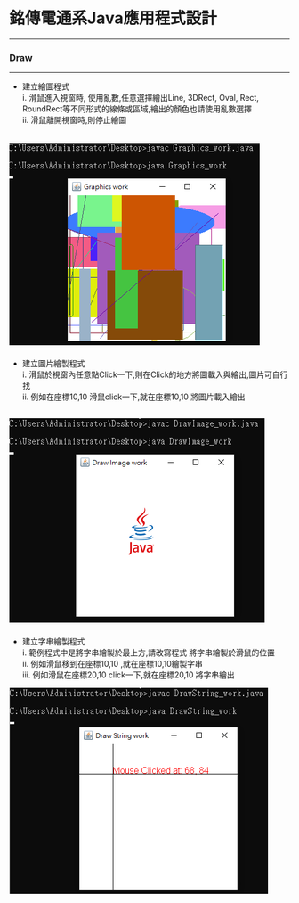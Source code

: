 # 銘傳電通系Java應用程式設計

----

### Draw

----
* 建立繪圖程式<br>
i.  滑鼠進入視窗時, 使用亂數,任意選擇繪出Line, 3DRect, Oval, Rect, RoundRect等不同形式的線條或區域,繪出的顏色也請使用亂數選擇<br>
ii. 滑鼠離開視窗時,則停止繪圖

![image](https://github.com/aiden00713/Java-AWT/blob/master/9_Draw/screenshot/1.png)
----
* 建立圖片繪製程式<br>
i.  滑鼠於視窗內任意點Click一下,則在Click的地方將圖載入與繪出,圖片可自行找<br>
ii. 例如在座標10,10 滑鼠click一下,就在座標10,10 將圖片載入繪出

![image](https://github.com/aiden00713/Java-AWT/blob/master/9_Draw/screenshot/2.png)
----
* 建立字串繪製程式<br>
i.   範例程式中是將字串繪製於最上方,請改寫程式 將字串繪製於滑鼠的位置<br>
ii.  例如滑鼠移到在座標10,10 ,就在座標10,10繪製字串<br>
iii. 例如滑鼠在座標20,10 click一下,就在座標20,10 將字串繪出<br>

![image](https://github.com/aiden00713/Java-AWT/blob/master/9_Draw/screenshot/3.png)
